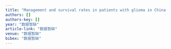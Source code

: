```yaml
---
title: "Management and survival rates in patients with glioma in China (2004–2010): a retrospective study from a single-institution"
authors: []
authors-key: []
year: "数据暂缺"
article-link: "数据暂缺"
venue: "数据暂缺"
bibex: "数据暂缺"
---
```

